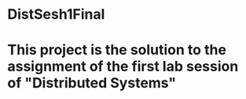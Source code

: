# DistSesh1Final
# This project is the solution to the assignment of the first lab session of "Distributed Systems"
